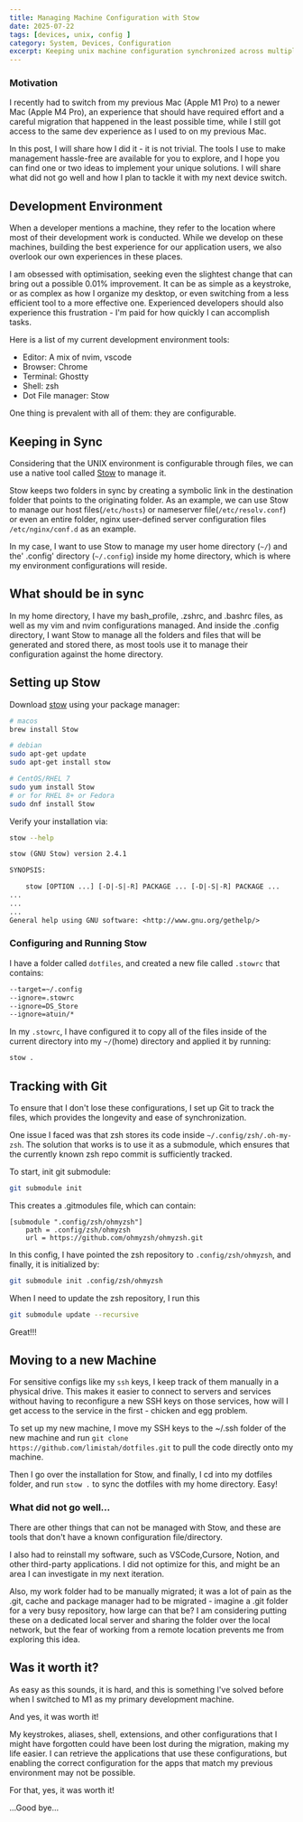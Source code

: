 ```yaml
---
title: Managing Machine Configuration with Stow
date: 2025-07-22
tags: [devices, unix, config ]
category: System, Devices, Configuration
excerpt: Keeping unix machine configuration synchronized across multiple devices and a faster way to switch devices and still maintainging the same experience.
---
```


### Motivation

I recently had to switch from my previous Mac (Apple M1 Pro) to a newer Mac (Apple M4 Pro), an experience that should have required effort and a careful migration that happened in the least possible time, while I still got access to the same dev experience as I used to on my previous Mac.

In this post, I will share how I did it - it is not trivial. The tools I use to make management hassle-free are available for you to explore, and I hope you can find one or two ideas to implement your unique solutions. I will share what did not go well and how I plan to tackle it with my next device switch.

## Development Environment

When a developer mentions a machine, they refer to the location where most of their development work is conducted. While we develop on these machines, building the best experience for our application users, we also overlook our own experiences in these places.

I am obsessed with optimisation, seeking even the slightest change that can bring out a possible 0.01% improvement. It can be as simple as a keystroke, or as complex as how I organize my desktop, or even switching from a less efficient tool to a more effective one. Experienced developers should also experience this frustration - I'm paid for how quickly I can accomplish tasks.

Here is a list of my current development environment tools:

- Editor: A mix of nvim, vscode
- Browser: Chrome
- Terminal: Ghostty
- Shell: zsh
- Dot File manager: Stow

One thing is prevalent with all of them: they are configurable.

## Keeping in Sync

Considering that the UNIX environment is configurable through files, we can use a native tool called [Stow](https://www.gnu.org/software/stow/) to manage it.

Stow keeps two folders in sync by creating a symbolic link in the destination folder that points to the originating folder. As an example, we can use Stow to manage our host files(`/etc/hosts`) or nameserver file(`/etc/resolv.conf`) or even an entire folder, nginx user-defined server configuration files `/etc/nginx/conf.d` as an example.

In my case, I want to use Stow to manage my user home directory (`~/`) and the' .config' directory (`~/.config`) inside my home directory, which is where my environment configurations will reside.

## What should be in sync

In my home directory, I have my bash_profile, .zshrc, and .bashrc files, as well as my vim and nvim configurations managed. And inside the .config directory, I want Stow to manage all the folders and files that will be generated and stored there, as most tools use it to manage their configuration against the home directory.

## Setting up Stow
Download [stow](https://www.gnu.org/software/stow/) using your package manager:
```bash
# macos
brew install Stow

# debian
sudo apt-get update
sudo apt-get install stow

# CentOS/RHEL 7
sudo yum install Stow
# or for RHEL 8+ or Fedora
sudo dnf install Stow
```

Verify your installation via:
```sh
stow --help
```

```txt
stow (GNU Stow) version 2.4.1

SYNOPSIS:

    stow [OPTION ...] [-D|-S|-R] PACKAGE ... [-D|-S|-R] PACKAGE ...
...
...
...
General help using GNU software: <http://www.gnu.org/gethelp/>
```

### Configuring and Running Stow
I have a folder called `dotfiles`, and created a new file called `.stowrc` that contains:

```txt
--target=~/.config
--ignore=.stowrc
--ignore=DS_Store
--ignore=atuin/*
```

In my `.stowrc`, I have configured it to copy all of the files inside of the current directory into my `~/`(home) directory and applied it by running:

```bash
stow .
```

## Tracking with Git

To ensure that I don't lose these configurations, I set up Git to track the files, which provides the longevity and ease of synchronization.

One issue I faced was that zsh stores its code inside `~/.config/zsh/.oh-my-zsh`. The solution that works is to use it as a submodule, which ensures that the currently known zsh repo commit is sufficiently tracked.

To start, init git submodule:
```bash
git submodule init
```
This creates a .gitmodules file, which can contain:
```git
[submodule ".config/zsh/ohmyzsh"]
	path = .config/zsh/ohmyzsh
	url = https://github.com/ohmyzsh/ohmyzsh.git
```

In this config, I have pointed the zsh repository to `.config/zsh/ohmyzsh`, and finally, it is initialized by:
```bash
git submodule init .config/zsh/ohmyzsh
```

When I need to update the zsh repository, I run this
```bash
git submodule update --recursive
```

Great!!!

## Moving to a new Machine
For sensitive configs like my `ssh` keys, I keep track of them manually in a physical drive. This makes it easier to connect to servers and services without having to reconfigure a new SSH keys on those services, how will I get access to the service in the first - chicken and egg problem.

To set up my new machine, I move my SSH keys to the ~/.ssh folder of the new machine and run `git clone https://github.com/limistah/dotfiles.git` to pull the code directly onto my machine.

Then I go over the installation for Stow, and finally, I cd into my dotfiles folder, and run `stow .` to sync the dotfiles with my home directory. Easy!

### What did not go well...
There are other things that can not be managed with Stow, and these are tools that don't have a known configuration file/directory.

I also had to reinstall my software, such as VSCode,Cursore, Notion, and other third-party applications. I did not optimize for this, and might be an area I can investigate in my next iteration.

Also, my work folder had to be manually migrated; it was a lot of pain as the .git, cache and package manager had to be migrated - imagine a .git folder for a very busy repository, how large can that be? I am considering putting these on a dedicated local server and sharing the folder over the local network, but the fear of working from a remote location prevents me from exploring this idea.

## Was it worth it?
As easy as this sounds, it is hard, and this is something I've solved before when I switched to M1 as my primary development machine.

And yes, it was worth it!

My keystrokes, aliases, shell, extensions, and other configurations that I might have forgotten could have been lost during the migration, making my life easier. I can retrieve the applications that use these configurations, but enabling the correct configuration for the apps that match my previous environment may not be possible.

For that, yes, it was worth it!

...Good bye...